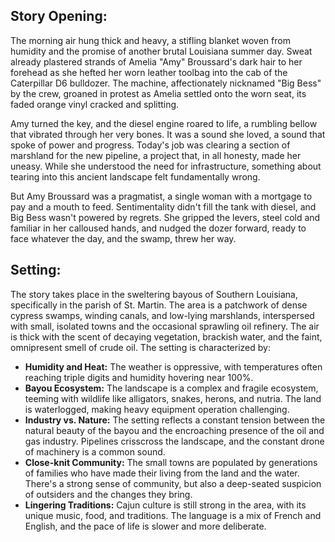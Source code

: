 ## Story Opening:

The morning air hung thick and heavy, a stifling blanket woven from humidity and the promise of another brutal Louisiana summer day. Sweat already plastered strands of Amelia "Amy" Broussard's dark hair to her forehead as she hefted her worn leather toolbag into the cab of the Caterpillar D6 bulldozer. The machine, affectionately nicknamed "Big Bess" by the crew, groaned in protest as Amelia settled onto the worn seat, its faded orange vinyl cracked and splitting.

Amy turned the key, and the diesel engine roared to life, a rumbling bellow that vibrated through her very bones. It was a sound she loved, a sound that spoke of power and progress. Today's job was clearing a section of marshland for the new pipeline, a project that, in all honesty, made her uneasy. While she understood the need for infrastructure, something about tearing into this ancient landscape felt fundamentally wrong.

But Amy Broussard was a pragmatist, a single woman with a mortgage to pay and a mouth to feed. Sentimentality didn't fill the tank with diesel, and Big Bess wasn't powered by regrets. She gripped the levers, steel cold and familiar in her calloused hands, and nudged the dozer forward, ready to face whatever the day, and the swamp, threw her way.

## Setting:

The story takes place in the sweltering bayous of Southern Louisiana, specifically in the parish of St. Martin. The area is a patchwork of dense cypress swamps, winding canals, and low-lying marshlands, interspersed with small, isolated towns and the occasional sprawling oil refinery. The air is thick with the scent of decaying vegetation, brackish water, and the faint, omnipresent smell of crude oil. The setting is characterized by:

*   **Humidity and Heat:** The weather is oppressive, with temperatures often reaching triple digits and humidity hovering near 100%.
*   **Bayou Ecosystem:** The landscape is a complex and fragile ecosystem, teeming with wildlife like alligators, snakes, herons, and nutria. The land is waterlogged, making heavy equipment operation challenging.
*   **Industry vs. Nature:** The setting reflects a constant tension between the natural beauty of the bayou and the encroaching presence of the oil and gas industry. Pipelines crisscross the landscape, and the constant drone of machinery is a common sound.
*   **Close-knit Community:** The small towns are populated by generations of families who have made their living from the land and the water. There's a strong sense of community, but also a deep-seated suspicion of outsiders and the changes they bring.
*   **Lingering Traditions:** Cajun culture is still strong in the area, with its unique music, food, and traditions. The language is a mix of French and English, and the pace of life is slower and more deliberate.
